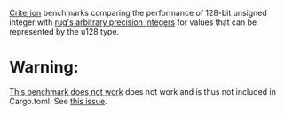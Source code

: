 [Criterion](https://github.com/bheisler/criterion.rs) benchmarks comparing the performance of 128-bit unsigned integer with [rug's arbitrary precision Integers](https://docs.rs/rug/1.12.0/rug/struct.Integer.html) for values that can be represented by the u128 type. 

# Warning: 
[This benchmark does not work](benches/square.rs) does not work and is thus not included in Cargo.toml. See [this issue](https://github.com/bheisler/criterion.rs/issues/480). 

